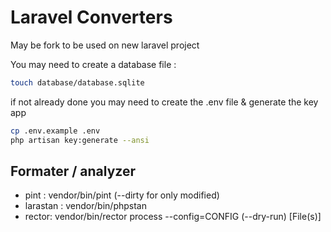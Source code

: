 # Laravel Converters

May be fork to be used on new laravel project

You may need to create a database file :

```bash
touch database/database.sqlite
```

if not already done you may need to create the .env file & generate the key app

```bash
cp .env.example .env
php artisan key:generate --ansi
```

## Formater / analyzer

-   pint : vendor/bin/pint (--dirty for only modified)
-   larastan : vendor/bin/phpstan
-   rector: vendor/bin/rector process --config=CONFIG (--dry-run) [File(s)]
